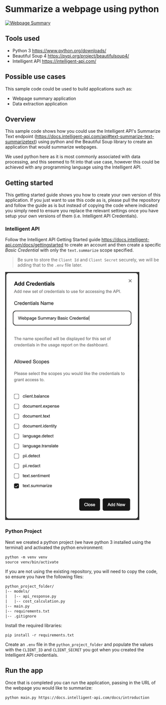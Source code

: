 # Summarize a webpage using python

[![Webpage Summary](https://img.youtube.com/vi/Ctdf9mqUEvg/0.jpg)](https://www.youtube.com/watch?v=Ctdf9mqUEvg)

## Tools used

- Python 3 https://www.python.org/downloads/
- Beautiful Soup 4 https://pypi.org/project/beautifulsoup4/
- Intelligent API https://intelligent-api.com/

## Possible use cases

This sample code could be used to build applications such as:

- Webpage summary application
- Data extraction application

## Overview

This sample code shows how you could use the Intelligent API's Summarize Text endpoint (https://docs.intelligent-api.com/api#text-summarize-text-summarizetext) using python and the Beautiful Soup library to create an application that would summarize webpages.

We used python here as it is most commonly associated with data processing, and this seemed to fit into that use case, however this could be achieved with any programming language using the Intelligent API.

## Getting started

This getting started guide shows you how to create your own version of this application. If you just want to use this code as is, please pull the repository and follow the guide as is but instead of copying the code where indicated you simply need to ensure you replace the relevant settings once you have setup your own versions of them (i.e. Intelligent API Credentials).

### Intelligent API

Follow the Intelligent API Getting Started guide https://docs.intelligent-api.com/docs/gettingstarted to create an account and then create a specific _*Basic Credential*_ with only the `text.summarize` scope specified.

> Be sure to store the `Client Id` and `Client Secret` securely, we will be adding that to the `.env` file later.

![Intelligent API OAuth credentials](add-summary-credential.png)

### Python Project

Next we created a python project (we have python 3 installed using the terminal) and activated the python environment:

```shell
python -m venv venv
source venv/bin/activate
```

If you are not using the existing repository, you will need to copy the code, so ensure you have the following files:

```shell
python_project_folder/
|-- models/
|   |-- api_response.py
|   |-- cost_calculation.py
|-- main.py
|-- requirements.txt
|-- .gitignore
```

Install the required libraries:

```shell
pip install -r requirements.txt
```

Create an `.env` file in the `python_project_folder` and populate the values with the `CLIENT_ID` and `CLIENT_SECRET` you got when you created the Intelligent API credentials.

## Run the app

Once that is completed you can run the application, passing in the URL of the webpage you would like to summarize:

```shell
python main.py https://docs.intelligent-api.com/docs/introduction
```
